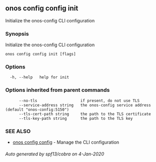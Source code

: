 ## onos config config init

Initialize the onos-config CLI configuration

### Synopsis

Initialize the onos-config CLI configuration

```
onos config config init [flags]
```

### Options

```
  -h, --help   help for init
```

### Options inherited from parent commands

```
      --no-tls                   if present, do not use TLS
      --service-address string   the onos-config service address (default "onos-config:5150")
      --tls-cert-path string     the path to the TLS certificate
      --tls-key-path string      the path to the TLS key
```

### SEE ALSO

* [onos config config](onos_config_config.md)	 - Manage the CLI configuration

###### Auto generated by spf13/cobra on 4-Jan-2020
